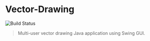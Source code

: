 # Vector-Drawing
![Build Status](https://travis-ci.org/yakout/Vector-Drawing.svg?branch=master)
> Multi-user vector drawing Java application using Swing GUI.
